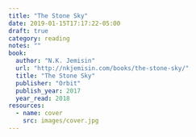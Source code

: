 ```yaml
---
title: "The Stone Sky"
date: 2019-01-15T17:17:22-05:00
draft: true
category: reading
notes: ""
book:
  author: "N.K. Jemisin"
  url: "http://nkjemisin.com/books/the-stone-sky/"
  title: "The Stone Sky"
  publisher: "Orbit"
  publish_year: 2017
  year_read: 2018
resources:
  - name: cover
    src: images/cover.jpg
---
```


